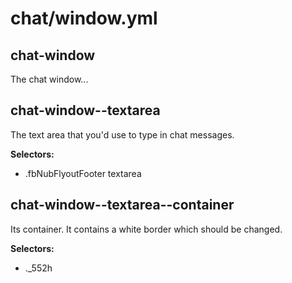 # chat/window.yml



## chat-window

The chat window...



## chat-window--textarea


The text area that you'd use to type in chat messages.


__Selectors:__

 * .fbNubFlyoutFooter textarea



## chat-window--textarea--container


Its container. It contains a white border which should be changed.


__Selectors:__

 * ._552h

